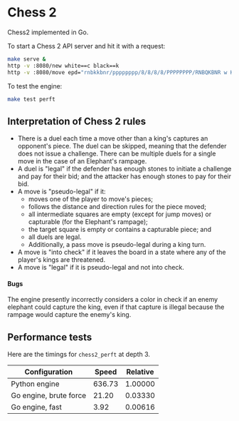 # Chess 2

Chess2 implemented in Go.

To start a Chess 2 API server and hit it with a request:

```bash
make serve &
http -v :8080/new white==c black==k
http -v :8080/move epd="rnbkkbnr/pppppppp/8/8/8/8/PPPPPPPP/RNBQKBNR w KQkq - 0 1 ck 33" move=d2d4
```

To test the engine:

```bash
make test perft
```

## Interpretation of Chess 2 rules

- There is a duel each time a move other than a king's captures an opponent's piece. The duel can be skipped, meaning that the defender does not issue a challenge. There can be multiple duels for a single move in the case of an Elephant's rampage.
- A duel is "legal" if the defender has enough stones to initiate a challenge and pay for their bid; and the attacker has enough stones to pay for their bid.
- A move is "pseudo-legal" if it:
  - moves one of the player to move's pieces;
  - follows the distance and direction rules for the piece moved;
  - all intermediate squares are empty (except for jump moves) or capturable (for the Elephant's rampage);
  - the target square is empty or contains a capturable piece; and
  - all duels are legal.
  - Additionally, a pass move is pseudo-legal during a king turn.
- A move is "into check" if it leaves the board in a state where any of the player's kings are threatened.
- A move is "legal" if it is pseudo-legal and not into check.

#### Bugs

The engine presently incorrectly considers a color in check if an enemy elephant could capture the king, even if that capture is illegal because the rampage would capture the enemy's king.

## Performance tests

Here are the timings for `chess2_perft` at depth 3.

| Configuration          | Speed  | Relative |
| ---------------------- | ------ | -------- |
| Python engine          | 636.73 | 1.00000  |
| Go engine, brute force | 21.20  | 0.03330  |
| Go engine, fast        | 3.92   | 0.00616  |
